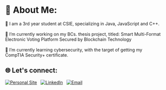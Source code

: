 # 💫 About Me:

🌱 I am a 3rd year student at CSIE, specializing in Java, JavaScript and C++.<br><br>🔭 I’m currently working on my BCs. thesis project, titled: Smart Multi-Format Electronic Voting Platform Secured by Blockchain Technology<br><br>🌱 I’m currently learning cybersecurity, with the target of getting my CompTIA Security+ certificate.


## 🌐 Let's connect:
<p align="center">

  [![Personal Site](https://img.shields.io/badge/Site_Personal-FF5733?style=for-the-badge&logo=wordpress&logoColor=white)](marinescumv.ro)
  &nbsp;
  [![LinkedIn](https://img.shields.io/badge/LinkedIn-0077B5?style=for-the-badge&logo=linkedin&logoColor=white)](https://www.linkedin.com/in/mirceavalentin/)
  &nbsp;
  [![Email](https://img.shields.io/badge/Contact_Mail-D14836?style=for-the-badge&logo=gmail&logoColor=white)](mailto:mirceamv@proton.me)
  
</p>
